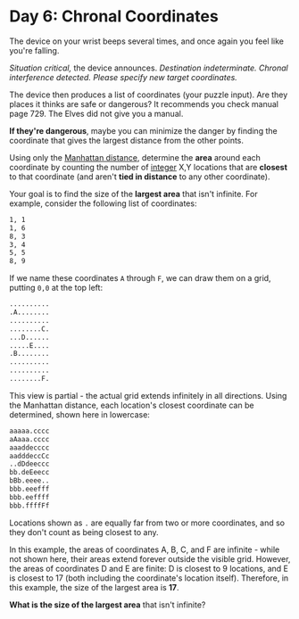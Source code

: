 # Day 6: Chronal Coordinates

The device on your wrist beeps several times, and once again you feel like
you're falling.

_Situation critical,_ the device announces. _Destination indeterminate. Chronal
interference detected. Please specify new target coordinates._

The device then produces a list of coordinates (your puzzle input). Are they
places it thinks are safe or dangerous? It recommends you check manual page 729.
The Elves did not give you a manual.

__If they're dangerous__, maybe you can minimize the danger by finding the
coordinate that gives the largest distance from the other points.

Using only the [Manhattan distance](https://en.wikipedia.org/wiki/Taxicab_geometry),
determine the __area__ around each coordinate by counting the number of
[integer](https://en.wikipedia.org/wiki/Integer) X,Y locations that are
__closest__ to that coordinate (and aren't __tied in distance__ to any other
coordinate).

Your goal is to find the size of the __largest area__ that isn't infinite. For
example, consider the following list of coordinates:

```txt
1, 1
1, 6
8, 3
3, 4
5, 5
8, 9
```

If we name these coordinates `A` through `F`, we can draw them on a grid,
putting `0,0` at the top left:

```txt
..........
.A........
..........
........C.
...D......
.....E....
.B........
..........
..........
........F.
```

This view is partial - the actual grid extends infinitely in all directions.
Using the Manhattan distance, each location's closest coordinate can be
determined, shown here in lowercase:

```txt
aaaaa.cccc
aAaaa.cccc
aaaddecccc
aadddeccCc
..dDdeeccc
bb.deEeecc
bBb.eeee..
bbb.eeefff
bbb.eeffff
bbb.ffffFf
```

Locations shown as `.` are equally far from two or more coordinates, and so they
don't count as being closest to any.

In this example, the areas of coordinates A, B, C, and F are infinite - while
not shown here, their areas extend forever outside the visible grid. However,
the areas of coordinates D and E are finite: D is closest to 9 locations, and E
is closest to 17 (both including the coordinate's location itself). Therefore,
in this example, the size of the largest area is __17__.

__What is the size of the largest area__ that isn't infinite?